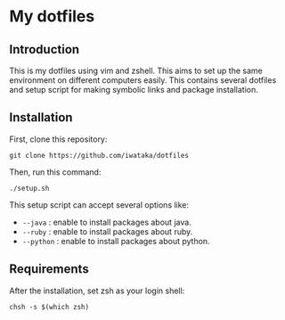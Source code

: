 # My dotfiles

## Introduction
This is my dotfiles using vim and zshell. This aims to set up the same
environment on different computers easily. This contains several dotfiles and
setup script for making symbolic links and package installation.

## Installation
First, clone this repository:

```
git clone https://github.com/iwataka/dotfiles
```

Then, run this command:

```
./setup.sh
```

This setup script can accept several options like:

+ `--java` : enable to install packages about java.
+ `--ruby` : enable to install packages about ruby.
+ `--python` : enable to install packages about python.

## Requirements
After the installation, set zsh as your login shell:

```
chsh -s $(which zsh)
```
